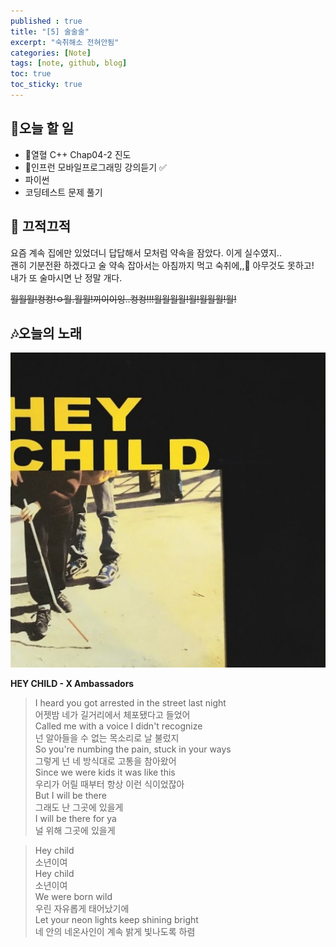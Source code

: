 ```yaml
---
published : true
title: "[5] 술술술"
excerpt: "숙취해소 전혀안됨"
categories: [Note]
tags: [note, github, blog]
toc: true
toc_sticky: true
---
```


## 🔖오늘 할 일

+ 🚨열혈 C++ Chap04-2 진도 
+ 🚨인프런 모바일프로그래밍 강의듣기 ✅
+ 파이썬  
+ 코딩테스트 문제 풀기 



## 📓 끄적끄적

요즘 계속 집에만 있었더니 답답해서 모처럼 약속을 잠았다. 이게 실수였지..  
괜히 기분전환 하겠다고 술 약속 잡아서는 아침까지 먹고 숙취에,,🤮 아무것도 못하고!  
내가 또 술마시면 난 정말 개다.  

~~월월월!컹컹!ㅇ월.월월!끼이이잉..컹컹!!!월월월월!월!월월월!월!~~




## 🎶오늘의 노래

![fail to bring image](/assets/Image/heychild.jpg)  

<strong>HEY CHILD - X Ambassadors</strong>  

> I heard you got arrested in the street last night  
> 어젯밤 네가 길거리에서 체포됐다고 들었어  
> Called me with a voice I didn't recognize  
> 넌 알아들을 수 없는 목소리로 날 불렀지  
> So you're numbing the pain, stuck in your ways  
> 그렇게 넌 네 방식대로 고통을 참아왔어  
> Since we were kids it was like this  
> 우리가 어릴 때부터 항상 이런 식이었잖아  
> But I will be there  
> 그래도 난 그곳에 있을게  
> I will be there for ya  
> 널 위해 그곳에 있을게  

> Hey child  
> 소년이여  
> Hey child  
> 소년이여  
> We were born wild  
> 우린 자유롭게 태어났기에  
> Let your neon lights keep shining bright  
> 네 안의 네온사인이 계속 밝게 빛나도록 하렴  



